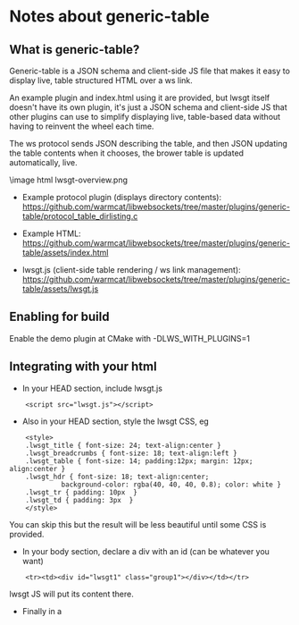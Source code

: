 Notes about generic-table
=========================

What is generic-table?
----------------------

Generic-table is a JSON schema and client-side JS file that makes it easy to
display live, table structured HTML over a ws link.

An example plugin and index.html using it are provided, but lwsgt itself doesn't
have its own plugin, it's just a JSON schema and client-side JS that other
plugins can use to simplify displaying live, table-based data without having
to reinvent the wheel each time.

The ws protocol sends JSON describing the table, and then JSON updating the table
contents when it chooses, the brower table is updated automatically, live.

\image html lwsgt-overview.png

 - Example protocol plugin (displays directory contents): https://github.com/warmcat/libwebsockets/tree/master/plugins/generic-table/protocol_table_dirlisting.c

 - Example HTML: https://github.com/warmcat/libwebsockets/tree/master/plugins/generic-table/assets/index.html
 
 - lwsgt.js (client-side table rendering / ws link management): https://github.com/warmcat/libwebsockets/tree/master/plugins/generic-table/assets/lwsgt.js


Enabling for build
------------------

Enable the demo plugin at CMake with -DLWS_WITH_PLUGINS=1


Integrating with your html
--------------------------

 - In your HEAD section, include lwsgt.js

```
	<script src="lwsgt.js"></script>
```

 - Also in your HEAD section, style the lwsgt CSS, eg

```
	<style>
	.lwsgt_title { font-size: 24; text-align:center }
	.lwsgt_breadcrumbs { font-size: 18; text-align:left }
	.lwsgt_table { font-size: 14; padding:12px; margin: 12px; align:center }
	.lwsgt_hdr { font-size: 18; text-align:center;
		     background-color: rgba(40, 40, 40, 0.8); color: white }
	.lwsgt_tr { padding: 10px  }
	.lwsgt_td { padding: 3px  }
	</style>
```

You can skip this but the result will be less beautiful until some CSS is
provided.

 - In your body section, declare a div with an id (can be whatever you want)

```
	<tr><td><div id="lwsgt1" class="group1"></div></td></tr>
```

lwsgt JS will put its content there.

 - Finally in a <script> at the end of your page, instantiate lwsgt and
provide a custom callback for clickable links

```
	<script>
	var v1 = new lwsgt_initial("Dir listing demo",
				   "protocol-lws-table-dirlisting",
				   "lwsgt1", "lwsgt_dir_click", "v1");
	
	function lwsgt_dir_click(gt, u, col, row)
	{
		if (u[0] == '=') { /* change directory */
			window[gt].lwsgt_ws.send(u.substring(1, u.length));
			return;
		}
		var win = window.open(u, '_blank');
	  	win.focus();
	}

  	</script>
```

In the callback, you can recover the ws object by `window[gt].lwsgt_ws`.


Lwsgt constructor
-----------------

To instantiate the ws link and lwsgt instance, your HTML must call a lwsgt
constructor for each region on the page managed by lwsgt.

`var myvar = new lwsgt_initial(title, ws_protocol, div_id, click_cb, myvar);`

All of the arguments are strings.

| Parameter       | Description                                             |
|-----------------|---------------------------------------------------------|
| title           | Title string to go above the table                      |
| ws_protocol     | Protocol name string to use when making ws connection   |
| div_id          | HTML id of div to fill with content                     |
| click_cb        | Callback function name string to handle clickable links |
| myvar           | Name of var used to hold this instantiation globally    |

Note "myvar" is needed so it can be passed to the click handling callback.


Lwsgt click handling function
-----------------------------

When a clickable link produced by lwsgt is clicked, the function named in the
click_cb parameter to lwsgt_initial is called.

That function is expected to take four parameters, eg

`function lwsgt_dir_click(gt, u, col, row)`

| Parameter | Description                                               |
|------- ---|-----------------------------------------------------------|
| gt        | Name of global var holding this lwsgt context (ie, myvar) |
| u         | Link "url" string                                         |
| col       | Table column number link is from                          |
| row       | Table row number link is from                             |



Generic-table JSON
------------------

### Column layout

When the ws connection is established, the protocol should send a JSON message
describing the table columns.  For example

```
	  "cols": [
		{ "name": "Date" },
		{ "name": "Size", "align": "right" },
		{ "name": "Icon" },
		{ "name": "Name", "href": "uri"},
		{ "name": "uri", "hide": "1" }"
	    ]
	  }
```

 - This describes 5 columns

 - Only four columns (not "uri") should be visible

 - "Name" should be presented as a clickable link using "uri" as the
   destination, when a "uri" field is presented.
   
 - "Size" field should be presented aligned to the right
 
 ### Breadcrumbs
 
 When a view is hierarchical, it's useful to provide a "path" with links back
 in the "path", known as "breadcrumbs".
 
 Elements before the last one should provide a "url" member as well as the
 displayable name, which is used to create the link destination.
 
 The last element, being the current displayed page should not have a url
 member and be displayed without link style.
 
 
 ```
 	"breadcrumbs":[{"name":"top", "url": "/" }, {"name":"mydir"}]
 ```
 
 ### Table data
 
 The actual file data consists of an array of rows, containing the columns
 mentioned in the original "cols" section.
 
 ```
 	"data":[
 		{
 		 "Icon":" ",
 		 "Date":"2015-Feb-06 03:08:35 +0000",
 		 "Size":"1406",
 		 "uri":"./serve//favicon.ico",
 		 "Name":"favicon.ico"
 		}
 	]

 ```
 
 Setting up protocol-lws-table-dirlisting
 ----------------------------------------
 
 The example protocol needs two mounts, one to provide the index.html, js and
 the protocol itself
 
 ```
 	{
	 "mountpoint": "/dirtest",
         "origin": "file:///usr/share/libwebsockets-test-server/generic-table",
	 "origin": "callback://protocol-lws-table-dirlisting",
	 "default": "index.html",
	 "pmo": [{
		"dir": "/usr/share/libwebsockets-test-server"
	 }]
	},
```

The protocol wants a per-mount option (PMO) to tell it the base directory it
is serving from, named "dir".

The other mount is there to simply serve items that get clicked on from the
table in a secure way

```
	{
	 "mountpoint": "/dirtest/serve",
         "origin": "file:///usr/share/libwebsockets-test-server",
	 "default": "index.html"
	},
```

This last bit is not related to using lwsgt itself.
